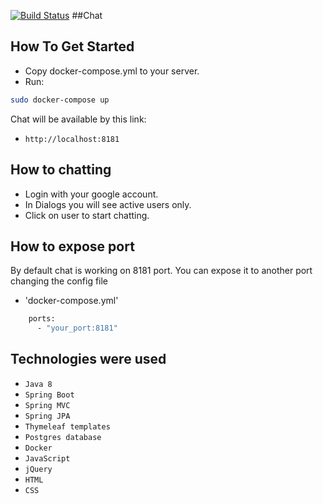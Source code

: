 [![Build Status](https://travis-ci.org/pencale/message-chat.svg?branch=master)](https://travis-ci.org/pencale/message-chat)
##Chat


## How To Get Started

- Copy docker-compose.yml to your server.
- Run:
```bash
sudo docker-compose up
```
Chat will be available by this link:

* `http://localhost:8181`


## How to chatting

- Login with your google account.
- In Dialogs you will see active users only.
- Click on user to start chatting.

## How to expose port
By default chat is working on 8181 port.
You can expose it to another port changing the config file
* 'docker-compose.yml'
```bash
    ports:
      - "your_port:8181"
```
## Technologies were used
* `Java 8`
* `Spring Boot`
* `Spring MVC`
* `Spring JPA` 
* `Thymeleaf templates`
* `Postgres database`
* `Docker`
* `JavaScript`
* `jQuery`
* `HTML`
* `CSS`
